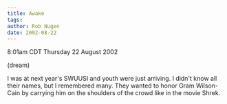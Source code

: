 ```yaml
---
title: Awake
tags: 
author: Rob Nugen
date: 2002-08-22
---
```


<p class=date>8:01am CDT Thursday 22 August 2002</p>

<p class=note>(dream)</p>

<p class=dream>I was at next year's SWUUSI and youth were just
arriving.  I didn't know all their names, but I remembered many.  They
wanted to honor Gram Wilson-Cain by carrying him on the shoulders of
the crowd like in the movie Shrek.</p>
